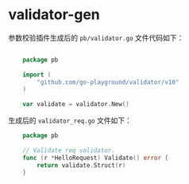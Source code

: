 # validator-gen
参数校验插件生成后的 `pb/validator.go` 文件代码如下：
```go

    package pb
    
    import (
    	"github.com/go-playground/validator/v10"
    )
    
    var validate = validator.New()
```
生成后的 `validator_req.go` 文件如下：
```go
    package pb
    
    // Validate req validator.
    func (r *HelloRequest) Validate() error {
    	return validate.Struct(r)
    }
```
